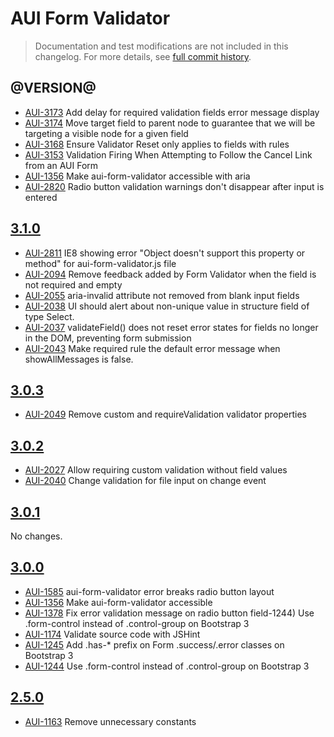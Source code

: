 # AUI Form Validator

> Documentation and test modifications are not included in this changelog. For more details, see [full commit history](https://github.com/liferay/alloy-ui/commits/master/src/aui-form-validator).

## @VERSION@

* [AUI-3173](https://issues.liferay.com/browse/AUI-3173) Add delay for required validation fields error message display
* [AUI-3174](https://issues.liferay.com/browse/AUI-3174) Move target field to parent node to guarantee that we will be targeting a visible node for a given field
* [AUI-3168](https://issues.liferay.com/browse/AUI-3168) Ensure Validator Reset only applies to fields with rules
* [AUI-3153](https://issues.liferay.com/browse/AUI-3153) Validation Firing When Attempting to Follow the Cancel Link from an AUI Form
* [AUI-1356](https://issues.liferay.com/browse/AUI-1356) Make aui-form-validator accessible with aria
* [AUI-2820](https://issues.liferay.com/browse/AUI-2820) Radio button validation warnings don't disappear after input is entered

## [3.1.0](https://github.com/liferay/alloy-ui/releases/tag/3.1.0)

* [AUI-2811](https://issues.liferay.com/browse/AUI-2811) IE8 showing error "Object doesn't support this property or method" for aui-form-validator.js file
* [AUI-2094](https://issues.liferay.com/browse/AUI-2094) Remove feedback added by Form Validator when the field is not required and empty
* [AUI-2055](https://issues.liferay.com/browse/AUI-2055) aria-invalid attribute not removed from blank input fields
* [AUI-2038](https://issues.liferay.com/browse/AUI-2038) UI should alert about non-unique value in structure field of type Select.
* [AUI-2037](https://issues.liferay.com/browse/AUI-2037) validateField() does not reset error states for fields no longer in the DOM, preventing form submission
* [AUI-2043](https://issues.liferay.com/browse/AUI-2043) Make required rule the default error message when showAllMessages is false.

## [3.0.3](https://github.com/liferay/alloy-ui/releases/tag/3.0.3)

* [AUI-2049](https://issues.liferay.com/browse/AUI-2049) Remove custom and requireValidation validator properties

## [3.0.2](https://github.com/liferay/alloy-ui/releases/tag/3.0.2)

* [AUI-2027](https://issues.liferay.com/browse/AUI-2027) Allow requiring custom validation without field values
* [AUI-2040](https://issues.liferay.com/browse/AUI-2040) Change validation for file input on change event

## [3.0.1](https://github.com/liferay/alloy-ui/releases/tag/3.0.1)

No changes.

## [3.0.0](https://github.com/liferay/alloy-ui/releases/tag/3.0.0)

* [AUI-1585](https://issues.liferay.com/browse/AUI-1585) aui-form-validator error breaks radio button layout
* [AUI-1356](https://issues.liferay.com/browse/AUI-1356) Make aui-form-validator accessible
* [AUI-1378](https://issues.liferay.com/browse/AUI-1378) Fix error validation message on radio button field-1244) Use .form-control instead of .control-group on Bootstrap 3
* [AUI-1174](https://issues.liferay.com/browse/AUI-1174) Validate source code with JSHint
* [AUI-1245](https://issues.liferay.com/browse/AUI-1245) Add .has-* prefix on Form .success/.error classes on Bootstrap 3
* [AUI-1244](https://issues.liferay.com/browse/AUI-1244) Use .form-control instead of .control-group on Bootstrap 3

## [2.5.0](https://github.com/liferay/alloy-ui/releases/tag/2.5.0)

* [AUI-1163](https://issues.liferay.com/browse/AUI-1163) Remove unnecessary constants